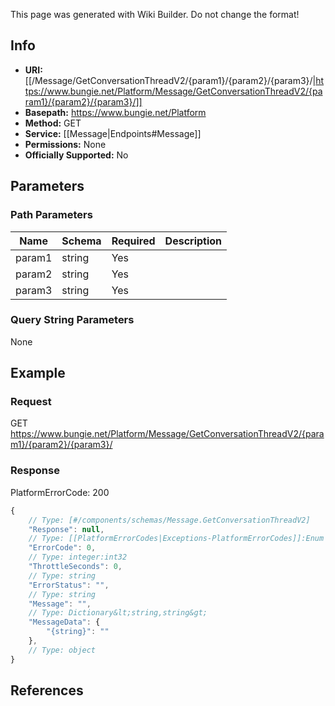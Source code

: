 <span class="wiki-builder">This page was generated with Wiki Builder. Do not change the format!</span>

## Info


* **URI:** [[/Message/GetConversationThreadV2/{param1}/{param2}/{param3}/|https://www.bungie.net/Platform/Message/GetConversationThreadV2/{param1}/{param2}/{param3}/]]
* **Basepath:** https://www.bungie.net/Platform
* **Method:** GET
* **Service:** [[Message|Endpoints#Message]]
* **Permissions:** None
* **Officially Supported:** No

## Parameters
### Path Parameters
Name | Schema | Required | Description
---- | ------ | -------- | -----------
param1 | string | Yes | 
param2 | string | Yes | 
param3 | string | Yes | 

### Query String Parameters
None

## Example
### Request
GET https://www.bungie.net/Platform/Message/GetConversationThreadV2/{param1}/{param2}/{param3}/

### Response
PlatformErrorCode: 200
```javascript
{
    // Type: [#/components/schemas/Message.GetConversationThreadV2]
    "Response": null,
    // Type: [[PlatformErrorCodes|Exceptions-PlatformErrorCodes]]:Enum
    "ErrorCode": 0,
    // Type: integer:int32
    "ThrottleSeconds": 0,
    // Type: string
    "ErrorStatus": "",
    // Type: string
    "Message": "",
    // Type: Dictionary&lt;string,string&gt;
    "MessageData": {
        "{string}": ""
    },
    // Type: object
}

```

## References
